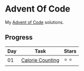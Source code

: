 # Advent Of Code
 
My [Advent of Code](https://adventofcode.com/) solutions.

## Progress
| Day | Task | Stars |
|-----|------|-------|
| 01 | [Calorie Counting](https://github.com/BloodfallenTear/AdventOfCode/tree/master/AoC2022/Day01) | :star: :star: |
